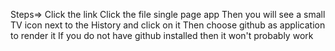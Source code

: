 Steps=>
Click the link
Click the file single page app
Then you will see a small TV icon next to the History and click on  it
Then choose github as application to render it 
If you do not have github installed then it won't probably work
